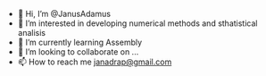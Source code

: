 - 👋 Hi, I’m @JanusAdamus
- 👀 I’m interested in developing numerical methods and sthatistical analisis
- 🌱 I’m currently learning Assembly
- 💞️ I’m looking to collaborate on ...
- 📫 How to reach me janadrap@gmail.com  

<!---
JanusAdamus/JanusAdamus is a ✨ special ✨ repository because its `README.md` (this file) appears on your GitHub profile.
You can click the Preview link to take a look at your changes.
--->
